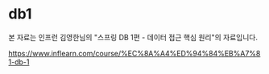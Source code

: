 # db1


본 자료는 인프런 김영한님의 "스프링 DB 1편 - 데이터 접근 핵심 원리"의 자료입니다.


https://www.inflearn.com/course/%EC%8A%A4%ED%94%84%EB%A7%81-db-1
